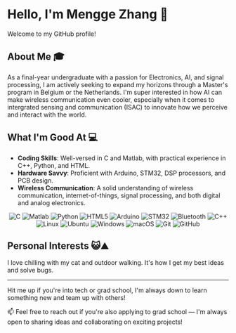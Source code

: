 # Hello, I'm Mengge Zhang 👋

Welcome to my GitHub profile!

## About Me 🎓
As a final-year undergraduate with a passion for Electronics, AI, and signal processing, I am actively seeking to expand my horizons through a Master's program in Belgium or the Netherlands.
I'm super interested in how AI can make wireless communication even cooler, especially when it comes to intergrated sensing and communication (ISAC) to innovate how we perceive and interact with the world.

## What I'm Good At 💻
- **Coding Skills**: Well-versed in C and Matlab, with practical experience in C++, Python, and HTML.
- **Hardware Savvy**: Proficient with Arduino, STM32, DSP processors, and PCB design.
- **Wireless Communication**: A solid understanding of wireless communication, internet-of-things, signal processing, and both digital and analog electronics.
<p align="center">
  <img alt="C" src="https://img.shields.io/badge/C-%2300599C.svg?style=for-the-badge&logo=c&logoColor=white"/>
  <img alt="Matlab" src="https://img.shields.io/badge/Matlab-%23E34F26.svg?style=for-the-badge&logo=mathworks&logoColor=white"/>
  <img alt="Python" src="https://img.shields.io/badge/Python-%2314354C.svg?style=for-the-badge&logo=python&logoColor=white"/>
  <img alt="HTML5" src="https://img.shields.io/badge/HTML5-%23E34F26.svg?style=for-the-badge&logo=html5&logoColor=white"/>
  <img alt="Arduino" src="https://img.shields.io/badge/Arduino-%2300979D.svg?style=for-the-badge&logo=arduino&logoColor=white"/>
  <img alt="STM32" src="https://img.shields.io/badge/STM32-%230072BC.svg?style=for-the-badge&logo=stmicroelectronics&logoColor=white"/>
  <img alt="Bluetooth" src="https://img.shields.io/badge/Bluetooth-%230095D5.svg?style=for-the-badge&logo=bluetooth&logoColor=white"/>
  <img alt="C++" src="https://img.shields.io/badge/C++-%2300599C.svg?style=for-the-badge&logo=cplusplus&logoColor=white"/>
  <img alt="Linux" src="https://img.shields.io/badge/Linux-FCC624?style=for-the-badge&logo=linux&logoColor=black"/>
  <img alt="Ubuntu" src="https://img.shields.io/badge/Ubuntu-E95420?style=for-the-badge&logo=ubuntu&logoColor=white"/>
  <img alt="Windows" src="https://img.shields.io/badge/Windows-0078D6?style=for-the-badge&logo=windows&logoColor=white"/>
  <img alt="macOS" src="https://img.shields.io/badge/macOS-000000?style=for-the-badge&logo=apple&logoColor=white"/>
  <img alt="Git" src="https://img.shields.io/badge/Git-F05032?style=for-the-badge&logo=git&logoColor=white"/>
  <img alt="GitHub" src="https://img.shields.io/badge/GitHub-181717?style=for-the-badge&logo=github&logoColor=white"/>
</p>

## Personal Interests 😺⛰️

I love chilling with my cat and outdoor walking. It's how I get my best ideas and solve bugs.

---
Hit me up if you're into tech or grad school, I'm always down to learn something new and team up with others!

<p>📫 Feel free to reach out if you're also applying to grad school — I'm always open to sharing ideas and collaborating on exciting projects!</p>
